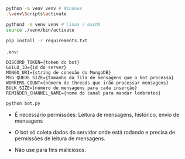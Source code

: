 ```bash
python -m venv venv # Windows
.\venv\Scripts\activate

python3 -m venv venv # Linux / macOS
source ./venv/bin/activate
```

```bash
pip install -r requirements.txt
```

`.env`:

```
DISCORD_TOKEN={token do bot}
GUILD_ID={id do server}
MONGO_URI={string de conexão do MongoDB}
MSG_QUEUE_SIZE={tamanho da fila de mensagens que o bot processa}
WORKERS_COUNT={número de threads que irão processar mensagens}
BULK_SIZE={número de mensagens para cada inserção}
REMINDER_CHANNEL_NAME={nome do canal para mandar lembretes}
```

```bash
python bot.py
```

- É necessário permissões: Leitura de mensagens, histórico, envio de mensagens

- O bot só coleta dados do servidor onde está rodando e precisa de permissões de leitura de mensagens.
- Não use para fins maliciosos.
